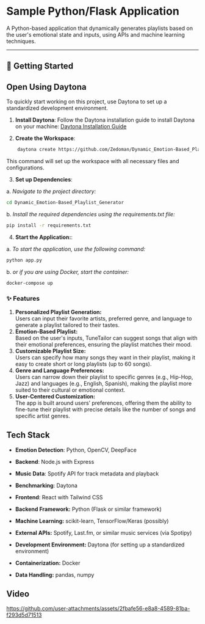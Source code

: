 # Sample Python/Flask Application  

A Python-based application that dynamically generates playlists based on the user's emotional state and inputs, using APIs and machine learning techniques.

---
## 🚀 Getting Started

## Open Using Daytona
To quickly start working on this project, use Daytona to set up a standardized development environment.

1. **Install Daytona**:
Follow the Daytona installation guide to install Daytona on your machine:
[Daytona Installation Guide](https://github.com/daytonaio/daytona/)   

2. **Create the Workspace**: 

```bash
    daytona create https://github.com/Zedoman/Dynamic_Emotion-Based_Playlist_Generator
```
This command will set up the workspace with all necessary files and configurations.

3. **Set up Dependencies**:

a. *Navigate to the project directory:*

```bash
cd Dynamic_Emotion-Based_Playlist_Generator
```

b. *Install the required dependencies using the requirements.txt file:*

```bash
pip install -r requirements.txt
```

4. **Start the Application:**:

a. *To start the application, use the following command:*
```bash
python app.py
```

b. *or if you are using Docker, start the container:*

```bash
docker-compose up
```
### ✨ Features

1. **Personalized Playlist Generation:** <br>
Users can input their favorite artists, preferred genre, and language to generate a playlist tailored to their tastes. <br>
2. **Emotion-Based Playlist:** <br>
Based on the user's inputs, TuneTailor can suggest songs that align with their emotional preferences, ensuring the playlist matches their mood. <br>
3. **Customizable Playlist Size:** <br>
Users can specify how many songs they want in their playlist, making it easy to create short or long playlists (up to 60 songs). <br>
4. **Genre and Language Preferences:** <br>
Users can narrow down their playlist to specific genres (e.g., Hip-Hop, Jazz) and languages (e.g., English, Spanish), making the playlist more suited to their cultural or emotional context. <br>
5. **User-Centered Customization:** <br>
The app is built around users’ preferences, offering them the ability to fine-tune their playlist with precise details like the number of songs and specific artist genres. <br>

## Tech Stack  

- **Emotion Detection**: Python, OpenCV, DeepFace  
- **Backend**: Node.js with Express  
- **Music Data**: Spotify API for track metadata and playback  
- **Benchmarking**: Daytona  
- **Frontend**: React with Tailwind CSS  

- **Backend Framework:** Python (Flask or similar framework)
- **Machine Learning:** scikit-learn, TensorFlow/Keras (possibly)
- **External APIs:** Spotify, Last.fm, or similar music services (via Spotipy)
- **Development Environment:** Daytona (for setting up a standardized environment)
- **Containerization:** Docker
- **Data Handling:** pandas, numpy


## Video


https://github.com/user-attachments/assets/2fbafe56-e8a8-4589-81ba-f293d5d71513




